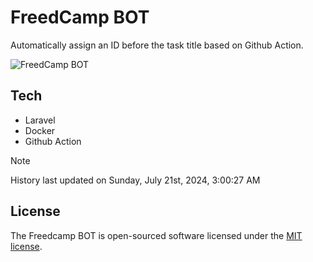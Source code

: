 # FreedCamp BOT

Automatically assign an ID before the task title based on Github Action.

![FreedCamp BOT](https://repository-images.githubusercontent.com/737932867/7d34798b-2680-471c-b089-a78a718d3d6a)

## Tech

- Laravel
- Docker
- Github Action

> [!NOTE]  
> History last updated on Sunday, July 21st, 2024, 3:00:27 AM

## License

The Freedcamp BOT is open-sourced software licensed under the [MIT license](https://opensource.org/licenses/MIT).
